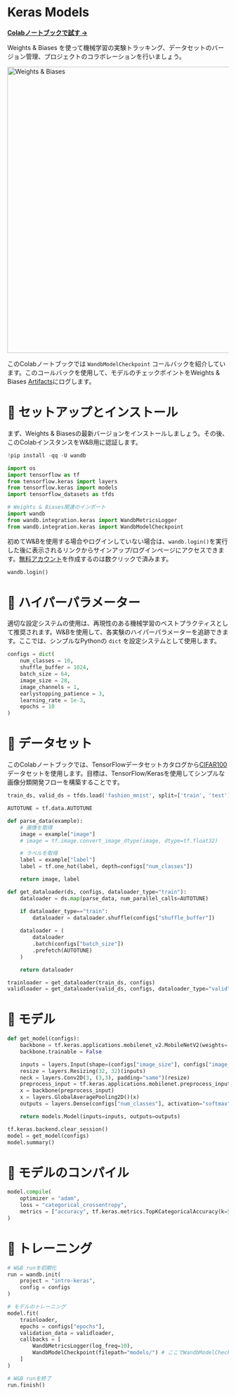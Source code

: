 
# Keras Models

[**Colabノートブックで試す →**](https://colab.research.google.com/github/wandb/examples/blob/master/colabs/keras/Use_WandbModelCheckpoint_in_your_Keras_workflow.ipynb)

Weights & Biases を使って機械学習の実験トラッキング、データセットのバージョン管理、プロジェクトのコラボレーションを行いましょう。

<img src="http://wandb.me/mini-diagram" width="650" alt="Weights & Biases" />

このColabノートブックでは `WandbModelCheckpoint` コールバックを紹介しています。このコールバックを使用して、モデルのチェックポイントをWeights & Biases [Artifacts](https://docs.wandb.ai/guides/data-and-model-versioning)にログします。

# 🌴 セットアップとインストール

まず、Weights & Biasesの最新バージョンをインストールしましょう。その後、このColabインスタンスをW&B用に認証します。

```python
!pip install -qq -U wandb
```

```python
import os
import tensorflow as tf
from tensorflow.keras import layers
from tensorflow.keras import models
import tensorflow_datasets as tfds

# Weights & Biases関連のインポート
import wandb
from wandb.integration.keras import WandbMetricsLogger
from wandb.integration.keras import WandbModelCheckpoint
```

初めてW&Bを使用する場合やログインしていない場合は、`wandb.login()`を実行した後に表示されるリンクからサインアップ/ログインページにアクセスできます。[無料アカウント](https://wandb.ai/signup)を作成するのは数クリックで済みます。

```python
wandb.login()
```

# 🌳 ハイパーパラメーター

適切な設定システムの使用は、再現性のある機械学習のベストプラクティスとして推奨されます。W&Bを使用して、各実験のハイパーパラメーターを追跡できます。ここでは、シンプルなPythonの `dict` を設定システムとして使用します。

```python
configs = dict(
    num_classes = 10,
    shuffle_buffer = 1024,
    batch_size = 64,
    image_size = 28,
    image_channels = 1,
    earlystopping_patience = 3,
    learning_rate = 1e-3,
    epochs = 10
)
```

# 🍁 データセット

このColabノートブックでは、TensorFlowデータセットカタログから[CIFAR100](https://www.tensorflow.org/datasets/catalog/cifar100)データセットを使用します。目標は、TensorFlow/Kerasを使用してシンプルな画像分類開発フローを構築することです。

```python
train_ds, valid_ds = tfds.load('fashion_mnist', split=['train', 'test'])
```

```python
AUTOTUNE = tf.data.AUTOTUNE

def parse_data(example):
    # 画像を取得
    image = example["image"]
    # image = tf.image.convert_image_dtype(image, dtype=tf.float32)

    # ラベルを取得
    label = example["label"]
    label = tf.one_hot(label, depth=configs["num_classes"])

    return image, label

def get_dataloader(ds, configs, dataloader_type="train"):
    dataloader = ds.map(parse_data, num_parallel_calls=AUTOTUNE)

    if dataloader_type=="train":
        dataloader = dataloader.shuffle(configs["shuffle_buffer"])
      
    dataloader = (
        dataloader
        .batch(configs["batch_size"])
        .prefetch(AUTOTUNE)
    )

    return dataloader
```

```python
trainloader = get_dataloader(train_ds, configs)
validloader = get_dataloader(valid_ds, configs, dataloader_type="valid")
```

# 🎄 モデル

```python
def get_model(configs):
    backbone = tf.keras.applications.mobilenet_v2.MobileNetV2(weights='imagenet', include_top=False)
    backbone.trainable = False

    inputs = layers.Input(shape=(configs["image_size"], configs["image_size"], configs["image_channels"]))
    resize = layers.Resizing(32, 32)(inputs)
    neck = layers.Conv2D(3, (3,3), padding="same")(resize)
    preprocess_input = tf.keras.applications.mobilenet.preprocess_input(neck)
    x = backbone(preprocess_input)
    x = layers.GlobalAveragePooling2D()(x)
    outputs = layers.Dense(configs["num_classes"], activation="softmax")(x)

    return models.Model(inputs=inputs, outputs=outputs)
```

```python
tf.keras.backend.clear_session()
model = get_model(configs)
model.summary()
```

# 🌿 モデルのコンパイル

```python
model.compile(
    optimizer = "adam",
    loss = "categorical_crossentropy",
    metrics = ["accuracy", tf.keras.metrics.TopKCategoricalAccuracy(k=5, name='top@5_accuracy')]
)
```

# 🌻 トレーニング

```python
# W&B runを初期化
run = wandb.init(
    project = "intro-keras",
    config = configs
)

# モデルのトレーニング
model.fit(
    trainloader,
    epochs = configs["epochs"],
    validation_data = validloader,
    callbacks = [
        WandbMetricsLogger(log_freq=10),
        WandbModelCheckpoint(filepath="models/") # ここでWandbModelCheckpointを使用していることに注意
    ]
)

# W&B runを終了
run.finish()
```